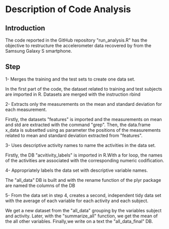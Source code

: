 # Description of Code Analysis

## Introduction

The code reported in the GitHub repository "run_analysis.R" has the objective to restructure the accelerometer data recovered by from the Samsung Galaxy S smartphone.

## Step

1- Merges the training and the test sets to create one data set.

In the first part of the code, the dataset related to training and test subjects are imported in R.
Datasets are merged with the instruction rbind

2- Extracts only the measurements on the mean and standard deviation for each measurement.

Firstly, the datasets "features" is imported and the measurements on mean and std are extracted with the command "grep".
Then, the data.frame x_data is subsetted using as parameter the positions of the measurements related to mean and standard deviation extracted from "features".

3- Uses descriptive activity names to name the activities in the data set.

Firstly, the DB "acvitivity_labels" is imported in R.With a for loop, the names of the activities are associated with the corresponding numeric codification.

4- Appropriately labels the data set with descriptive variable names.

The "all_data" DB is built and with the rename function of the plyr package are named the columns of the DB

5- From the data set in step 4, creates a second, independent tidy data set with the average of each variable for each activity and each subject.

We get a new dataset from the "all_data" grouping by the variables subject and activity. Later, with the "summarize_all" function, we get the mean of the all other variables.
Finally,we write on a text the "all_data_final" DB. 
